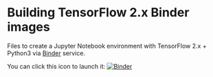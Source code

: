 Building TensorFlow 2.x Binder images
===

Files to create a Jupyter Notebook environment with TensorFlow 2.x + Python3 via [Binder](http://mybinder.org) service.

You can click this icon to launch it: [![Binder](https://mybinder.org/badge_logo.svg)](https://mybinder.org/v2/gh/cigoic/tf2-binder/master)